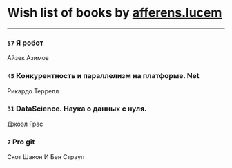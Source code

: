 # Wish list of books by [afferens.lucem](http://vk.com/id196071655)
---

### `57` Я робот
Айзек Азимов

### `45` Конкурентность и параллелизм на платформе. Net
Рикардо Террелл

### `31` DataScience. Наука о данных с нуля.
Джоэл Грас

### `7` Pro git
Скот Шакон И Бен Страуп

